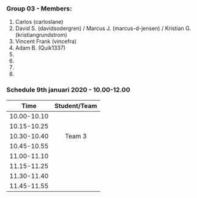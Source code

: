 ### Group 03 - Members:
1. Carlos (carloslane)
2. David S. (davidsodergren) / Marcus J. (marcus-d-jensen) / Kristian G. (kristiangrundstrom)
3. Vincent Frank (vincefra)
4. Adam B. (Quik1337)
5. 
6. 
7. 
8. 

### Schedule 9th januari 2020 - 10.00-12.00

| Time        |  Student/Team | 
|-------------|:-------------:|
| 10.00-10.10 |               |
| 10.15-10.25 |               |
| 10.30-10.40 |     Team 3    |
| 10.45-10.55 |               |
| 11.00-11.10 |               |
| 11.15-11.25 |               |
| 11.30-11.40 |               |
| 11.45-11.55 |               |
